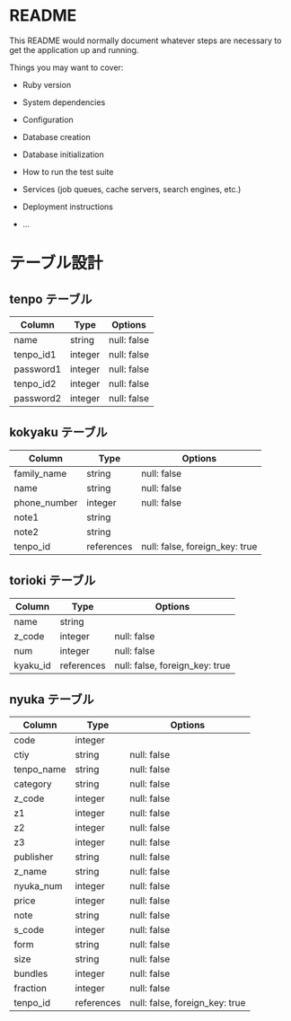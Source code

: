# README

This README would normally document whatever steps are necessary to get the
application up and running.

Things you may want to cover:

* Ruby version

* System dependencies

* Configuration

* Database creation

* Database initialization

* How to run the test suite

* Services (job queues, cache servers, search engines, etc.)

* Deployment instructions

* ...
# テーブル設計

## tenpo テーブル

| Column    | Type    | Options     |
| --------- | ------- | ----------- |
| name      | string  | null: false |
| tenpo_id1 | integer | null: false |
| password1 | integer | null: false |
| tenpo_id2 | integer | null: false |
| password2 | integer | null: false |

## kokyaku テーブル

| Column         | Type       | Options                        |
| -------------- | ---------- | ------------------------------ |
| family_name    | string     | null: false                    |
| name           | string     | null: false                    |
| phone_number   | integer    | null: false                    |
| note1          | string     |                                |
| note2          | string     |                                |
| tenpo_id       | references | null: false, foreign_key: true |

## torioki テーブル

| Column   | Type       | Options                        |
| -------- | ---------- | ------------------------------ |
| name     | string     |                                |
| z_code   | integer    | null: false                    |
| num      | integer    | null: false                    |
| kyaku_id | references | null: false, foreign_key: true |

## nyuka テーブル

| Column        | Type       | Options                        |
| ------------- | ---------- | ------------------------------ |
| code          | integer    |                                |
| ctiy          | string     | null: false                    |
| tenpo_name    | string     | null: false                    |
| category      | string     | null: false                    |
| z_code        | integer    | null: false                    |
| z1            | integer    | null: false                    |
| z2            | integer    | null: false                    |
| z3            | integer    | null: false                    |
| publisher     | string     | null: false                    |
| z_name        | string     | null: false                    |
| nyuka_num     | integer    | null: false                    |
| price         | integer    | null: false                    |
| note          | string     | null: false                    |
| s_code        | integer    | null: false                    |
| form          | string     | null: false                    |
| size          | string     | null: false                    |
| bundles       | integer    | null: false                    |
| fraction      | integer    | null: false                    |
| tenpo_id      | references | null: false, foreign_key: true |